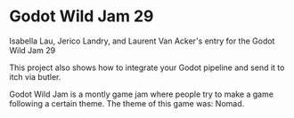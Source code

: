 # Godot Wild Jam 29

Isabella Lau, Jerico Landry, and Laurent Van Acker's entry for the Godot Wild Jam 29

This project also shows how to integrate your Godot pipeline and send it to itch via butler.

Godot Wild Jam is a montly game jam where people try to make a game following a certain theme. The theme of this game was: Nomad.
